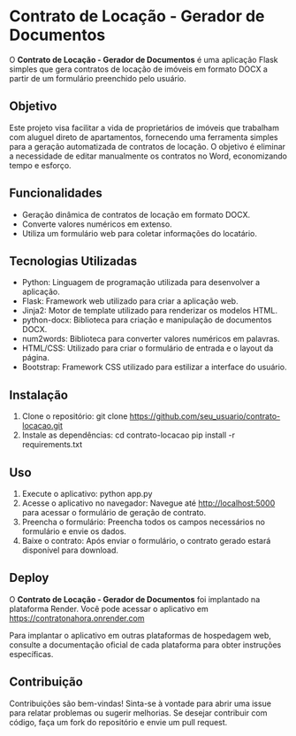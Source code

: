 # Contrato de Locação - Gerador de Documentos

O **Contrato de Locação - Gerador de Documentos** é uma aplicação Flask simples que gera contratos de locação de imóveis em formato DOCX a partir de um formulário preenchido pelo usuário.

## Objetivo
Este projeto visa facilitar a vida de proprietários de imóveis que trabalham com aluguel direto de apartamentos, fornecendo uma ferramenta simples para a geração automatizada de contratos de locação. O objetivo é eliminar a necessidade de editar manualmente os contratos no Word, economizando tempo e esforço.

## Funcionalidades
- Geração dinâmica de contratos de locação em formato DOCX.
- Converte valores numéricos em extenso.
- Utiliza um formulário web para coletar informações do locatário.

## Tecnologias Utilizadas
- Python: Linguagem de programação utilizada para desenvolver a aplicação.
- Flask: Framework web utilizado para criar a aplicação web.
- Jinja2: Motor de template utilizado para renderizar os modelos HTML.
- python-docx: Biblioteca para criação e manipulação de documentos DOCX.
- num2words: Biblioteca para converter valores numéricos em palavras.
- HTML/CSS: Utilizado para criar o formulário de entrada e o layout da página.
- Bootstrap: Framework CSS utilizado para estilizar a interface do usuário.

## Instalação
1. Clone o repositório:
  git clone https://github.com/seu_usuario/contrato-locacao.git
2. Instale as dependências:
  cd contrato-locacao
  pip install -r requirements.txt

## Uso
1. Execute o aplicativo:
   python app.py
2. Acesse o aplicativo no navegador:
  Navegue até [http://localhost:5000](http://localhost:5000) para acessar o formulário de geração de contrato.
3. Preencha o formulário:
  Preencha todos os campos necessários no formulário e envie os dados.
4. Baixe o contrato:
  Após enviar o formulário, o contrato gerado estará disponível para download.

## Deploy
O **Contrato de Locação - Gerador de Documentos** foi implantado na plataforma Render. Você pode acessar o aplicativo em https://contratonahora.onrender.com

Para implantar o aplicativo em outras plataformas de hospedagem web, consulte a documentação oficial de cada plataforma para obter instruções específicas.

## Contribuição
Contribuições são bem-vindas! Sinta-se à vontade para abrir uma issue para relatar problemas ou sugerir melhorias. Se desejar contribuir com código, faça um fork do repositório e envie um pull request.


